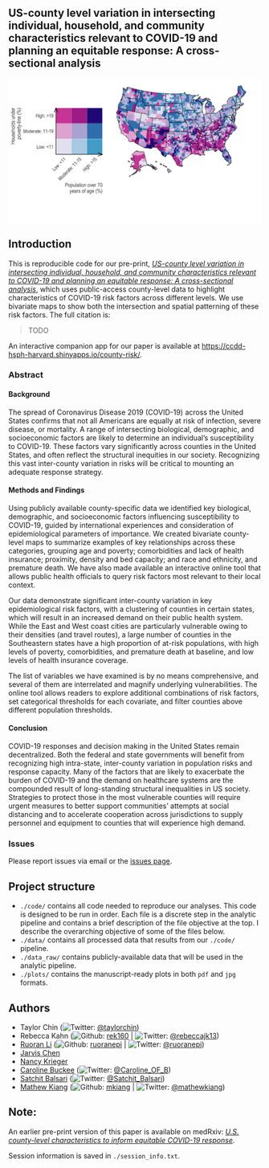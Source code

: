 
<!-- README.md is generated from README.Rmd. Please edit that file -->

## US-county level variation in intersecting individual, household, and community characteristics relevant to COVID-19 and planning an equitable response: A cross-sectional analysis

<p align="center">

<img src="./plots/fig01-1.jpg" width="650px" style="display: block; margin: auto;" />

</p>

## Introduction

This is reproducible code for our pre-print, [*US-county level variation
in intersecting individual, household, and community characteristics
relevant to COVID-19 and planning an equitable response: A
cross-sectional analysis*](TODO), which uses public-access county-level
data to highlight characteristics of COVID-19 risk factors across
different levels. We use bivariate maps to show both the intersection
and spatial patterning of these risk factors. The full citation is:

> TODO

An interactive companion app for our paper is available at
<https://ccdd-hsph-harvard.shinyapps.io/county-risk/>.

### Abstract

#### Background

The spread of Coronavirus Disease 2019 (COVID-19) across the United
States confirms that not all Americans are equally at risk of infection,
severe disease, or mortality. A range of intersecting biological,
demographic, and socioeconomic factors are likely to determine an
individual’s susceptibility to COVID-19. These factors vary
significantly across counties in the United States, and often reflect
the structural inequities in our society. Recognizing this vast
inter-county variation in risks will be critical to mounting an adequate
response strategy.

#### Methods and Findings

Using publicly available county-specific data we identified key
biological, demographic, and socioeconomic factors influencing
susceptibility to COVID-19, guided by international experiences and
consideration of epidemiological parameters of importance. We created
bivariate county-level maps to summarize examples of key relationships
across these categories, grouping age and poverty; comorbidities and
lack of health insurance; proximity, density and bed capacity; and race
and ethnicity, and premature death. We have also made available an
interactive online tool that allows public health officials to query
risk factors most relevant to their local context.

Our data demonstrate significant inter-county variation in key
epidemiological risk factors, with a clustering of counties in certain
states, which will result in an increased demand on their public health
system. While the East and West coast cities are particularly vulnerable
owing to their densities (and travel routes), a large number of counties
in the Southeastern states have a high proportion of at-risk
populations, with high levels of poverty, comorbidities, and premature
death at baseline, and low levels of health insurance coverage.

The list of variables we have examined is by no means comprehensive, and
several of them are interrelated and magnify underlying vulnerabilities.
The online tool allows readers to explore additional combinations of
risk factors, set categorical thresholds for each covariate, and filter
counties above different population thresholds.

#### Conclusion

COVID-19 responses and decision making in the United States remain
decentralized. Both the federal and state governments will benefit from
recognizing high intra-state, inter-county variation in population risks
and response capacity. Many of the factors that are likely to exacerbate
the burden of COVID-19 and the demand on healthcare systems are the
compounded result of long-standing structural inequalities in US
society. Strategies to protect those in the most vulnerable counties
will require urgent measures to better support communities’ attempts at
social distancing and to accelerate cooperation across jurisdictions to
supply personnel and equipment to counties that will experience high
demand.

### Issues

Please report issues via email or the [issues
page](https://github.com/mkiang/county_preparedness/issues).

## Project structure

  - `./code/` contains all code needed to reproduce our analyses. This
    code is designed to be run in order. Each file is a discrete step in
    the analytic pipeline and contains a brief description of the file
    objective at the top. I describe the overarching objective of some
    of the files below.
  - `./data/` contains all processed data that results from our
    `./code/` pipeline.
  - `./data_raw/` contains publicly-available data that will be used in
    the analytic pipeline.
  - `./plots/` contains the manuscript-ready plots in both `pdf` and
    `jpg` formats.

## Authors

  - Taylor Chin (![Twitter](http://i.imgur.com/wWzX9uB.png):
    [@taylorchin](https://twitter.com/taylorchin))
  - Rebecca Kahn (![Github](http://i.imgur.com/9I6NRUm.png):
    [rek160](https://github.com/rek160) |
    ![Twitter](http://i.imgur.com/wWzX9uB.png):
    [@rebeccajk13](https://twitter.com/rebeccajk13))
  - [Ruoran Li](https://scholar.harvard.edu/rli/home)
    (![Github](http://i.imgur.com/9I6NRUm.png):
    [ruoranepi](https://github.com/ruoranepi) |
    ![Twitter](http://i.imgur.com/wWzX9uB.png):
    [@ruoranepi](https://twitter.com/ruoranepi))
  - [Jarvis
    Chen](https://www.dfhcc.harvard.edu/insider/member-detail/member/jarvis-t-chen-scd/)
  - [Nancy Krieger](https://www.hsph.harvard.edu/nancy-krieger/)
  - [Caroline
    Buckee](https://www.hsph.harvard.edu/magazine/magazine_article/the-uses-of-outrage/)
    (![Twitter](http://i.imgur.com/wWzX9uB.png):
    [@Caroline\_OF\_B](https://twitter.com/Caroline_OF_B))
  - [Satchit Balsari](https://fxb.harvard.edu/people/satchit-balsari/)
    (![Twitter](http://i.imgur.com/wWzX9uB.png):
    [@Satchit\_Balsari](https://twitter.com/Satchit_Balsari))
  - [Mathew Kiang](https://mathewkiang.com)
    (![Github](http://i.imgur.com/9I6NRUm.png):
    [mkiang](https://github.com/mkiang) |
    ![Twitter](http://i.imgur.com/wWzX9uB.png):
    [@mathewkiang](https://twitter.com/mathewkiang))

## Note:

An earlier pre-print version of this paper is available on medRxiv:
[*U.S. county-level characteristics to inform equitable COVID-19
response*](https://www.medrxiv.org/content/10.1101/2020.04.08.20058248v1).

Session information is saved in `./session_info.txt`.
